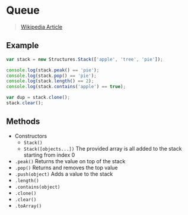 # Queue

> [Wikipedia Article](http://en.wikipedia.org/wiki/Queue_%28abstract_data_type%29)

## Example

```javascript
var stack = new Structures.Stack(['apple', 'tree', 'pie']);

console.log(stack.peak() == 'pie');
console.log(stack.pop() == 'pie');
console.log(stack.length() == 2);
console.log(stack.contains('apple') == true);

var dup = stack.clone();
stack.clear();
```

## Methods

* Constructors
  * `Stack()`
  * `Stack([objects...])` The provided array is all added to the stack starting from index 0
* `.peak()` Returns the value on top of the stack
* `.pop()` Returns and removes the top value
* `.push(object)` Adds a value to the stack
* `.length()`
* `.contains(object)`
* `.clone()`
* `.clear()`
* `.toArray()`